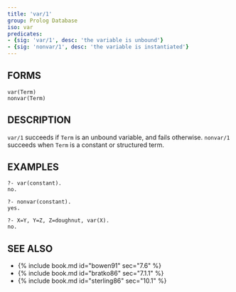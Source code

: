 ```yaml
---
title: 'var/1'
group: Prolog Database
iso: var
predicates:
- {sig: 'var/1', desc: 'the variable is unbound'}
- {sig: 'nonvar/1', desc: 'the variable is instantiated'}
---
```


## FORMS

```
var(Term)
nonvar(Term)
```

## DESCRIPTION

`var/1` succeeds if `Term` is an unbound variable, and fails otherwise.
`nonvar/1` succeeds when `Term` is a constant or structured term.


## EXAMPLES

```
?- var(constant).
no.
```

```
?- nonvar(constant).
yes.
```

```
?- X=Y, Y=Z, Z=doughnut, var(X).
no.
```


## SEE ALSO

- {% include book.md id="bowen91"    sec="7.6" %}
- {% include book.md id="bratko86"   sec="7.1.1" %}
- {% include book.md id="sterling86" sec="10.1" %}

